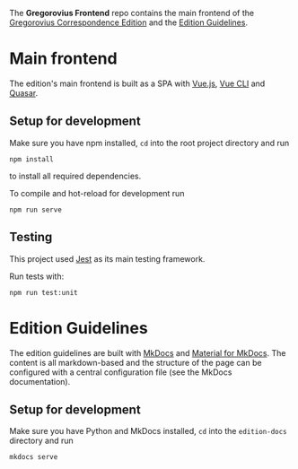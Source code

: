 The **Gregorovius Frontend** repo contains the main frontend of the [Gregorovius Correspondence Edition](https://gregorovius-edition.dhi-roma.it) and the [Edition Guidelines](https://gregorovius-edition.dhi-roma.it/richtlinien).

# Main frontend

The edition's main frontend is built as a SPA with [Vue.js](https://vuejs.org/), [Vue CLI](https://cli.vuejs.org/) and [Quasar](https://quasar.dev/). 

## Setup for development

Make sure you have npm installed, `cd` into the root project directory and run

```shell
npm install
```

to install all required dependencies.

To compile and hot-reload for development run

```shell
npm run serve
```

## Testing

This project used [Jest](https://jestjs.io/) as its main testing framework.

Run tests with:

```shell
npm run test:unit
```

# Edition Guidelines

The edition guidelines are built with [MkDocs](https://www.mkdocs.org/) and [Material for MkDocs](https://squidfunk.github.io/mkdocs-material/).
The content is all markdown-based and the structure of the page can be configured with a central configuration file (see the MkDocs documentation).

## Setup for development

Make sure you have Python and MkDocs installed, `cd` into the `edition-docs` directory and run

```shell
mkdocs serve
```
